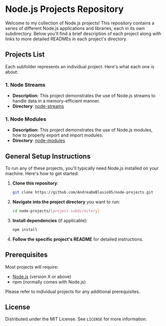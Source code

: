 # Node.js Projects Repository

Welcome to my collection of Node.js projects! This repository contains a series of different Node.js applications and libraries, each in its own subdirectory. Below you'll find a brief description of each project along with links to more detailed READMEs in each project's directory.

## Projects List

Each subfolder represents an individual project. Here's what each one is about:

### 1. Node Streams
- **Description**: This project demonstrates the use of Node.js streams to handle data in a memory-efficient manner.
- **Directory**: [node-streams](./node-streams)

### 1. Node Modules
- **Description**: This project demonstrates the use of Node.js modules, how to properly export and import modules.
- **Directory**: [node-modules](./node-modules)

## General Setup Instructions

To run any of these projects, you'll typically need Node.js installed on your machine. Here's how to get started:

1. **Clone this repository**:
   ```bash
   git clone https://github.com/AndreaDeBlasio95/node-projects.git
   ```
2. **Navigate into the project directory** you want to run:
   ```bash
   cd node-projects/[project-subdirectory]
   ```
3. **Install dependencies** (if applicable):
   ```bash
   npm install
   ```
4. **Follow the specific project's README** for detailed instructions.

## Prerequisites

Most projects will require:
- [Node.js](https://nodejs.org/en/) (version X or above)
- npm (normally comes with Node.js)

Please refer to individual projects for any additional prerequisites.

## License

Distributed under the MIT License. See `LICENSE` for more information.
